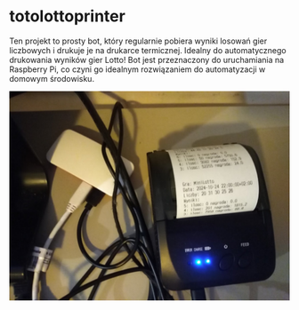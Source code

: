 # totolottoprinter

Ten projekt to prosty bot, który regularnie pobiera wyniki losowań gier liczbowych i drukuje je na drukarce termicznej. Idealny do automatycznego drukowania wyników gier Lotto!
Bot jest przeznaczony do uruchamiania na Raspberry Pi, co czyni go idealnym rozwiązaniem do automatyzacji w domowym środowisku.

![](readme.jpg)